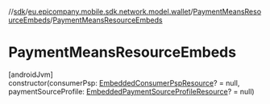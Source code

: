 //[sdk](../../../index.md)/[eu.epicompany.mobile.sdk.network.model.wallet](../index.md)/[PaymentMeansResourceEmbeds](index.md)/[PaymentMeansResourceEmbeds](-payment-means-resource-embeds.md)

# PaymentMeansResourceEmbeds

[androidJvm]\
constructor(consumerPsp: [EmbeddedConsumerPspResource](../-embedded-consumer-psp-resource/index.md)? = null, paymentSourceProfile: [EmbeddedPaymentSourceProfileResource](../-embedded-payment-source-profile-resource/index.md)? = null)
